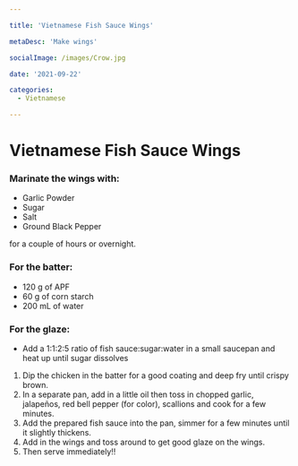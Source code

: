 ```yaml
---

title: 'Vietnamese Fish Sauce Wings'

metaDesc: 'Make wings'

socialImage: /images/Crow.jpg

date: '2021-09-22'

categories:
  - Vietnamese

---
```


# Vietnamese Fish Sauce Wings

### Marinate the wings with:
- Garlic Powder
- Sugar
- Salt
- Ground Black Pepper

for a couple of hours or overnight.

### For the batter:
- 120 g of APF
- 60 g of corn starch
- 200 mL of water

### For the glaze:
- Add a 1:1:2:5 ratio of fish sauce:sugar:water in a small saucepan and heat up until sugar dissolves
1. Dip the chicken in the batter for a good coating and deep fry until crispy brown.
2. In a separate pan, add in a little oil then toss in chopped garlic, jalapeños, red bell pepper (for color), scallions and cook for a few minutes. 
3. Add the prepared fish sauce into the pan, simmer for a few minutes until it slightly thickens.  
4. Add in the wings and toss around to get good glaze on the wings. 
5. Then serve immediately!!
